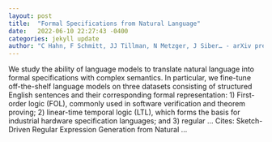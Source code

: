 ```yaml
---
layout: post
title:  "Formal Specifications from Natural Language"
date:   2022-06-10 22:27:43 -0400
categories: jekyll update
author: "C Hahn, F Schmitt, JJ Tillman, N Metzger, J Siber… - arXiv preprint arXiv …, 2022"
---
```

We study the ability of language models to translate natural language into formal specifications with complex semantics. In particular, we fine-tune off-the-shelf language models on three datasets consisting of structured English sentences and their corresponding formal representation: 1) First-order logic (FOL), commonly used in software verification and theorem proving; 2) linear-time temporal logic (LTL), which forms the basis for industrial hardware specification languages; and 3) regular …
Cites: ‪Sketch-Driven Regular Expression Generation from Natural …‬  